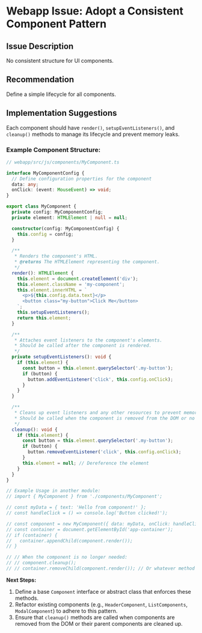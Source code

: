 # Webapp Issue: Adopt a Consistent Component Pattern

## Issue Description

No consistent structure for UI components.

## Recommendation

Define a simple lifecycle for all components.

## Implementation Suggestions

Each component should have `render()`, `setupEventListeners()`, and `cleanup()` methods to manage its lifecycle and prevent memory leaks.

### Example Component Structure:

```typescript
// webapp/src/js/components/MyComponent.ts

interface MyComponentConfig {
  // Define configuration properties for the component
  data: any;
  onClick: (event: MouseEvent) => void;
}

export class MyComponent {
  private config: MyComponentConfig;
  private element: HTMLElement | null = null;

  constructor(config: MyComponentConfig) {
    this.config = config;
  }

  /**
   * Renders the component's HTML.
   * @returns The HTMLElement representing the component.
   */
  render(): HTMLElement {
    this.element = document.createElement('div');
    this.element.className = 'my-component';
    this.element.innerHTML = `
      <p>${this.config.data.text}</p>
      <button class="my-button">Click Me</button>
    `;
    this.setupEventListeners();
    return this.element;
  }

  /**
   * Attaches event listeners to the component's elements.
   * Should be called after the component is rendered.
   */
  private setupEventListeners(): void {
    if (this.element) {
      const button = this.element.querySelector('.my-button');
      if (button) {
        button.addEventListener('click', this.config.onClick);
      }
    }
  }

  /**
   * Cleans up event listeners and any other resources to prevent memory leaks.
   * Should be called when the component is removed from the DOM or no longer needed.
   */
  cleanup(): void {
    if (this.element) {
      const button = this.element.querySelector('.my-button');
      if (button) {
        button.removeEventListener('click', this.config.onClick);
      }
      this.element = null; // Dereference the element
    }
  }
}

// Example Usage in another module:
// import { MyComponent } from './components/MyComponent';

// const myData = { text: 'Hello from component!' };
// const handleClick = () => console.log('Button clicked!');

// const component = new MyComponent({ data: myData, onClick: handleClick });
// const container = document.getElementById('app-container');
// if (container) {
//   container.appendChild(component.render());
// }

// // When the component is no longer needed:
// // component.cleanup();
// // container.removeChild(component.render()); // Or whatever method removes it
```

**Next Steps:**
1.  Define a base `Component` interface or abstract class that enforces these methods.
2.  Refactor existing components (e.g., `HeaderComponent`, `ListComponents`, `ModalComponent`) to adhere to this pattern.
3.  Ensure that `cleanup()` methods are called when components are removed from the DOM or their parent components are cleaned up.
